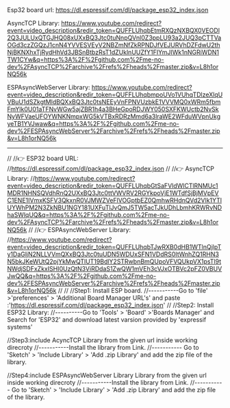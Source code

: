 Esp32 board url:
https://dl.espressif.com/dl/package_esp32_index.json

AsyncTCP Library:
https://www.youtube.com/redirect?event=video_description&redir_token=QUFFLUhqbEtmRXQzNXBQX0VEODl2Q3JULUxQTGJHQ08xUXxBQ3Jtc0tuNnpQVnl0Z3ppLU93a2JUQ3pCTTVaOGd3czZGQzJ1cnN4YVVESVEyV2NBZmNfZkRPNDJfVEJURVhDZFdwU2thNjBKNXhxTjRydHhVd3JBSnBtbzRsT1dZUklnUUZfY1FIYmJIWk1nNGRiWDN1TW1CYw&q=https%3A%2F%2Fgithub.com%2Fme-no-dev%2FAsyncTCP%2Farchive%2Frefs%2Fheads%2Fmaster.zip&v=L8h1orNQ56k

ESPAsyncWebServer Library:
https://www.youtube.com/redirect?event=video_description&redir_token=QUFFLUhqbmpoUVo1VUhqTDlzeXlqUVBuU1dSZkgtMldBQXxBQ3Jtc0tsNEEyVnFPNVUzbkE1VVVMQ0xWRm5fbmFmYlk0U01aTFNvWGw5ajZBR1h4a3BHeGpoRDJWY050SXFKWUctb2NvSkNyWFVaeUFOYWNKNmpxWG5kVTBxRDRzMmd6a3lraWE2WFduWVpnUkgyeTB1YVJwaw&q=https%3A%2F%2Fgithub.com%2Fme-no-dev%2FESPAsyncWebServer%2Farchive%2Frefs%2Fheads%2Fmaster.zip&v=L8h1orNQ56k

-----------------------------------------------------------------------------------------------------------------------------------------------------------------------------------------------------------------------------------------------------------------------------------------------------------------------------------------------------------------------------------------------------------------------------------------------------------------

//
//👉 ESP32 board URL:
//https://dl.espressif.com/dl/package_esp32_index.json
//
//👉 AsyncTCP Library:
//https://www.youtube.com/redirect?event=video_description&redir_token=QUFFLUhqbGtSaFVldWlCTlRNMUc1MDR1NHNSQVdhRnQ2UXxBQ3Jtc0ttVWVRV2RGYkpoVjE1WTdfSjBjMVpEVC1ENE1IVmxKSFV3QkxnR0VJMWZVeFlVOGptbEZ0QmhwRHdnQVd2Vlk1YTlUYWhPM2N3ZkNBU1NGY181UXFuTlJvQmJ5TW5acTJkUDhLbmhKRWRvNDhaSWlqUQ&q=https%3A%2F%2Fgithub.com%2Fme-no-dev%2FAsyncTCP%2Farchive%2Frefs%2Fheads%2Fmaster.zip&v=L8h1orNQ56k
//
//👉 ESPAsyncWebServer Library:
//https://www.youtube.com/redirect?event=video_description&redir_token=QUFFLUhqbTJwRXB0dHB1WTlnQjlpTy1DaGljN2NLLVVmQXxBQ3Jtc0tuUDN5WDUxSFN1VDdRS0ItWnhZQ1RHN3N5bkJKeWUtQ2pjYkMwQTlUT19BdlY2STRwbnBmQUpoVFVQUkpVX1psTl9tNWdjSDFxZkxISHI0UzQtN3ViRDdaS1ZwQW1mVEh3cVJxOTBVc2pFZ0VBUVJwQQ&q=https%3A%2F%2Fgithub.com%2Fme-no-dev%2FESPAsyncWebServer%2Farchive%2Frefs%2Fheads%2Fmaster.zip&v=L8h1orNQ56k
//
//
//Step1: Install ESP board.
//-----------Go to 'file' >'preferences' > 'Additional Board Manager URL's' and paste :'https://dl.espressif.com/dl/package_esp32_index.json'
//
//Step2: Install ESP32 Library:
//----------Go to 'Tools' > 'Board' >'Boards Manager' and Search for 'ESP32' and download latest varsion provided by 'expressif systems'

//Step3:include AcyncTCP Library from the given url inside working direcroty
//-----------Install the library from Link.
//----------- Go to 'Sketch' > 'Include Library' > 'Add .zip Library' and add the zip file of the library.


//Step4:include ESPAsyncWebServer Library Library from the given url inside working direcroty
//-----------Install the library from Link.
//----------- Go to 'Sketch' > 'Include Library' > 'Add .zip Library' and add the zip file of the library.

